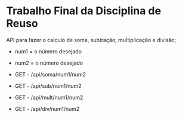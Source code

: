 # Trabalho Final da Disciplina de Reuso

API para fazer o calculo de soma, subtração, multiplicação e divisão;

- num1 = o número desejado
- num2 = o número desejado

- GET - /api/soma/num1/num2
- GET - /api/sub/num1/num2
- GET - /api/mult/num1/num2
- GET - /api/div/num1/num2